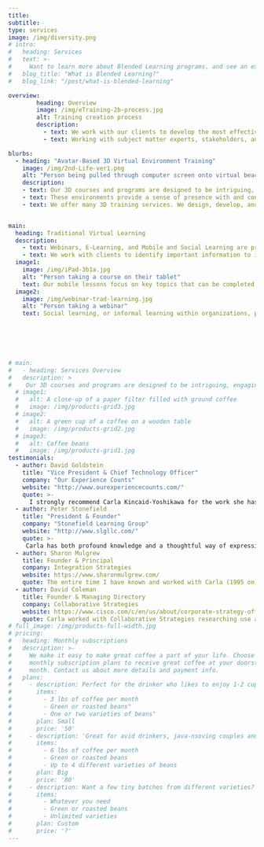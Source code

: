 ```yaml
---
title: 
subtitle:
type: services
image: /img/diversity.png
# intro:
#   heading: Services
#   text: >-
#     Want to learn more about Blended Learning programs, and see an example of a self-paced e-learning? See our blog post,
#   blog_title: "What is Blended Learning?"
#   blog_link: "/post/what-is-blended-learning"

overview:
        heading: Overview
        image: /img/eTraining-2b-process.jpg
        alt: Training creation process
        description:
          - text: We work with our clients to develop the most effective blend of training methods and tools that will meet their diverse needs. We use our experience in communication, facilitation, change management, analysis, and assessment to create training that incorporates a wide range of learning techniques and technologies emphasizing adult learning principles and practices supported by current brain research.
          - text: Working with subject matter experts, stakeholders, and existing resources, we create effective training to keep your employees engaged and at peak performance. We will work with you to convert face-to-face presentations into new, interactive, interpersonal formats; update existing e-learnings and information resources; and design, develop, and implement new curricula, including train-the-trainer components and assessments to evaluate learning.

blurbs:
  - heading: "Avatar-Based 3D Virtual Environment Training"
    image: /img/2nd-Life-ver1.png
    alt: "Person being pulled through computer screen onto virtual beach"
    description:
    - text: Our 3D courses and programs are designed to be intriguing, engaging, and memorable for participants as they gain important knowledge and skills needed for their work. Face-to-face, instructor-led training sparks great ideas, broadens and deepens learning, and strengthens personal connections. Training in 3D environments also sparks great ideas, broadens and deepens learning, and strengthens personal connections——important outcomes which are  very difficult to achieve using other forms of virtual and remote training. Plus, it’s fun! Learning is enjoyable when it’s done right.
    - text: These environments provide a sense of presence with and connection to others as well as a feeling of dynamism. Interactivity makes training interesting, captivating, and unforgettable.  Role playing and simulations enhance people’s ability to learn through the practice and application of new knowledge in real-life situations, which increases retention and utilization. 
    - text: We offer many 3D training services. We design, develop, and facilitate new curricula including train-the-trainer sessions with additional assistance available for in-house trainers. And, we convert existing curricula into 3D interactive, interpersonal learning sessions with role plays, experiential and game based exercises, and discussions of key information. Currently available courses include Sexual Harassment (for employees and supervisors/managers), Change Management, and Communication and Teamwork.


main:
  heading: Traditional Virtual Learning
  description:
    - text: Webinars, E-Learning, and Mobile and Social Learning are proven traditional forms of virtual training that save organizations time and money. A picture is worth a thousand words, so we work to synchronize relevant graphics, key words, and audio to reinforce key points and ensure that lessons are easy to follow, remember, and utilize. 
    - text: We work with clients to identify important information to include in e-learning and mobile learning solutions; and we ensure the training is effective through assessments. By incorporating interactive elements, we enhance engagement, build comprehension, reinforce retention, and keep learning fun.
  image1:
    image: /img/iPad-3b1a.jpg
    alt: "Person taking a course on their tablet"
    text: Our mobile lessons focus on key topics that can be completed quickly and easily by employees on-the-go. Learners access these short segments on mobile devices or on computers——anytime, anywhere.
  image2:
    image: /img/webinar-trad-learning.jpg
    alt: "Person taking a webinar"
    text: Social learning, or informal learning within organizations, plays a role in addressing organizational learning needs. As part of a blended learning approach, social media—such as videos, podcasts, internal blogs, video chats, wiki pages, etcetera— are used to facilitate employees ability to share knowledge and learn from each other. We offer guidance on how to develop these strategies and encourage peer-to-peer knowledge sharing.
 
 




# main:
#   - heading: Services Overview
#   description: >
#    Our 3D courses and programs are designed to be intriguing, engaging, and memorable for participants as they gain important knowledge and skills needed for their work. Face-to-face, instructor-led training sparks great ideas, broadens and deepens learning, and strengthens personal connections. Training in 3D environments sparks great ideas, broadens and deepens learning, and strengthens personal connections which are often missing or severely limited in many forms of virtual and remote learning. Plus, it’s fun! Learning is enjoyable when it’s done right.
  # image1:
  #   alt: A close-up of a paper filter filled with ground coffee
  #   image: /img/products-grid3.jpg
  # image2:
  #   alt: A green cup of a coffee on a wooden table
  #   image: /img/products-grid2.jpg
  # image3:
  #   alt: Coffee beans
  #   image: /img/products-grid1.jpg
testimonials:
  - author: David Goldstein
    title: "Vice President & Chief Technology Officer"
    company: "Our Experience Counts"
    website: "http://www.ourexperiencecounts.com/"
    quote: >-
      I strongly recommend Carla Kincaid-Yoshikawa for the work she has done for OurExperienceCounts.com. Her efforts on our workshops have moved static materials to real interactive e-learning. Working in conjunction with subject matter experts, she has taken materials and has brought them to life for end users. She understands the effective use of graphics, text, video and audio to take a concept from a drawing board idea to a finished product. Because of her business savvy and artistic strengths, she is a true expert at developing e-learning and other graphic materials.
  - author: Peter Stonefield
    title: "President & Founder"
    company: "Stonefield Learning Group"
    website: "http://www.slgllc.com/"
    quote: >-
     Carla has both profound knowledge and a thoughtful way of expressing it. Clients find it easy to engage with her regarding difficult and challenging situations. She has worked with Stonefield Learning Group on a variety of projects since January of 1994 with clients of private sector and governmental organizations. Her work has included conferring/consulting with client organizations; conducting organizational development needs analyses and developing recommendations; providing coaching, consultation and information to departmental managers, supervisors and employees; resolving conflicts; facilitating meetings of engineers and managers; and training managers and employees in teambuilding, communications and leadership development. Clients have included both private sector and government organizations.
  - author: Sharon Mulgrew
    title: Founder & Principal
    company: Integration Strategies
    website: https://www.sharonmulgrew.com/
    quote: The entire time I have known and worked with Carla (1995 on) I have been impressed with the passion and commitment she brings to everything she does. She is mentally very quick and integrates creativity and practicality every step of the way. Whatever she says she will do, she does. You can always rely on her competence and her enthusiasm to ensure any work is done well. And because she learns so much about any trend she is investigating, you have ready access to an expert consultant. I am very grateful to have her as a colleague and an associate.
  - author: David Coleman
    title: Founder & Managing Directory
    company: Collaborative Strategies
    website: https://www.cisco.com/c/en/us/about/corporate-strategy-office/acquisitions/collaborate.html
    quote: Carla worked with Collaborative Strategies researching use and best practices of Internet-based collaboration technologies. Her ability to communicate with end users and developers of these technologies and identify key issues enabled her to write valuable case studies. These case studies were a win/win/win, offering technology developers a way to convey the value of their products, giving end users a forum to convey to potential clients how they were utilizing resources to enhance their products and services, and contributing to the knowledge base Collaborative Strategies offered to its readers. Her communication and project management skills also played a role in her ability to manage several virtual projects and work effectively with our national and international clients. I’m pleased that the work she did for Collaborative Strategies and the insights she gained into best practices for these technologies are now being put to good use with her work developing innovative, creative and effective blended learning programs.
# full_image: /img/products-full-width.jpg
# pricing:
#   heading: Monthly subscriptions
#   description: >-
#     We make it easy to make great coffee a part of your life. Choose one of our
#     monthly subscription plans to receive great coffee at your doorstep each
#     month. Contact us about more details and payment info.
#   plans:
#     - description: Perfect for the drinker who likes to enjoy 1-2 cups per day.
#       items:
#         - 3 lbs of coffee per month
#         - Green or roasted beans"
#         - One or two varieties of beans"
#       plan: Small
#       price: '50'
#     - description: 'Great for avid drinkers, java-nsoving couples and bigger crowds'
#       items:
#         - 6 lbs of coffee per month
#         - Green or roasted beans
#         - Up to 4 different varieties of beans
#       plan: Big
#       price: '80'
#     - description: Want a few tiny batches from different varieties? Try our custom plan
#       items:
#         - Whatever you need
#         - Green or roasted beans
#         - Unlimited varieties
#       plan: Custom
#       price: '?'
---
```



